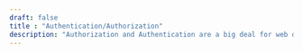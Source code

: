 ```yaml
---
draft: false
title : "Authentication/Authorization"
description: "Authorization and Authentication are a big deal for web development. Take OAuth, the most widely used protocol of authentication between services on the web. Such an simple idea, but with so many varying implementations (twitter, facebook, whatever…) and tricky parts in the details – it’s almost impossible to get right without a library. But authentication doesn’t end there, how do people authorize against your server? How do you authenticate? These are crates helping you to address authentication problems."
---
```


